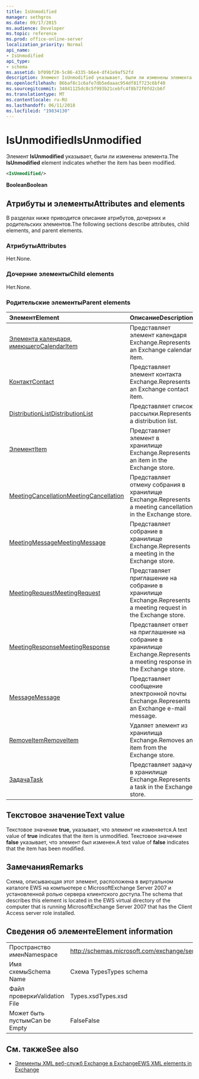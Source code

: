 ```yaml
---
title: IsUnmodified
manager: sethgros
ms.date: 09/17/2015
ms.audience: Developer
ms.topic: reference
ms.prod: office-online-server
localization_priority: Normal
api_name:
- IsUnmodified
api_type:
- schema
ms.assetid: bf09bf20-5c86-4335-b6e4-df41e9af52fd
description: Элемент IsUnmodified указывает, были ли изменены элемента.
ms.openlocfilehash: 86baf8c1c6afe7db5edaaac954df81f723c6bf40
ms.sourcegitcommit: 34041125dc8c5f993b21cebfc4f8b72f0fd2cb6f
ms.translationtype: MT
ms.contentlocale: ru-RU
ms.lasthandoff: 06/11/2018
ms.locfileid: "19834130"
---
```

# <a name="isunmodified"></a><span data-ttu-id="e1d4a-103">IsUnmodified</span><span class="sxs-lookup"><span data-stu-id="e1d4a-103">IsUnmodified</span></span>

<span data-ttu-id="e1d4a-104">Элемент **IsUnmodified** указывает, были ли изменены элемента.</span><span class="sxs-lookup"><span data-stu-id="e1d4a-104">The **IsUnmodified** element indicates whether the item has been modified.</span></span> 
  
```xml
<IsUnmodified/>
```

 <span data-ttu-id="e1d4a-105">**Boolean**</span><span class="sxs-lookup"><span data-stu-id="e1d4a-105">**Boolean**</span></span>
## <a name="attributes-and-elements"></a><span data-ttu-id="e1d4a-106">Атрибуты и элементы</span><span class="sxs-lookup"><span data-stu-id="e1d4a-106">Attributes and elements</span></span>

<span data-ttu-id="e1d4a-107">В разделах ниже приводится описание атрибутов, дочерних и родительских элементов.</span><span class="sxs-lookup"><span data-stu-id="e1d4a-107">The following sections describe attributes, child elements, and parent elements.</span></span>
  
### <a name="attributes"></a><span data-ttu-id="e1d4a-108">Атрибуты</span><span class="sxs-lookup"><span data-stu-id="e1d4a-108">Attributes</span></span>

<span data-ttu-id="e1d4a-109">Нет.</span><span class="sxs-lookup"><span data-stu-id="e1d4a-109">None.</span></span>
  
### <a name="child-elements"></a><span data-ttu-id="e1d4a-110">Дочерние элементы</span><span class="sxs-lookup"><span data-stu-id="e1d4a-110">Child elements</span></span>

<span data-ttu-id="e1d4a-111">Нет.</span><span class="sxs-lookup"><span data-stu-id="e1d4a-111">None.</span></span>
  
### <a name="parent-elements"></a><span data-ttu-id="e1d4a-112">Родительские элементы</span><span class="sxs-lookup"><span data-stu-id="e1d4a-112">Parent elements</span></span>

|<span data-ttu-id="e1d4a-113">**Элемент**</span><span class="sxs-lookup"><span data-stu-id="e1d4a-113">**Element**</span></span>|<span data-ttu-id="e1d4a-114">**Описание**</span><span class="sxs-lookup"><span data-stu-id="e1d4a-114">**Description**</span></span>|
|:-----|:-----|
|[<span data-ttu-id="e1d4a-115">Элемента календаря, имеющего</span><span class="sxs-lookup"><span data-stu-id="e1d4a-115">CalendarItem</span></span>](calendaritem.md) <br/> |<span data-ttu-id="e1d4a-116">Представляет элемент календаря Exchange.</span><span class="sxs-lookup"><span data-stu-id="e1d4a-116">Represents an Exchange calendar item.</span></span>  <br/> |
|[<span data-ttu-id="e1d4a-117">Контакт</span><span class="sxs-lookup"><span data-stu-id="e1d4a-117">Contact</span></span>](contact.md) <br/> |<span data-ttu-id="e1d4a-118">Представляет элемент контакта Exchange.</span><span class="sxs-lookup"><span data-stu-id="e1d4a-118">Represents an Exchange contact item.</span></span>  <br/> |
|[<span data-ttu-id="e1d4a-119">DistributionList</span><span class="sxs-lookup"><span data-stu-id="e1d4a-119">DistributionList</span></span>](distributionlist.md) <br/> |<span data-ttu-id="e1d4a-120">Представляет список рассылки.</span><span class="sxs-lookup"><span data-stu-id="e1d4a-120">Represents a distribution list.</span></span>  <br/> |
|[<span data-ttu-id="e1d4a-121">Элемент</span><span class="sxs-lookup"><span data-stu-id="e1d4a-121">Item</span></span>](item.md) <br/> |<span data-ttu-id="e1d4a-122">Представляет элемент в хранилище Exchange.</span><span class="sxs-lookup"><span data-stu-id="e1d4a-122">Represents an item in the Exchange store.</span></span>  <br/> |
|[<span data-ttu-id="e1d4a-123">MeetingCancellation</span><span class="sxs-lookup"><span data-stu-id="e1d4a-123">MeetingCancellation</span></span>](meetingcancellation.md) <br/> |<span data-ttu-id="e1d4a-124">Представляет отмену собрания в хранилище Exchange.</span><span class="sxs-lookup"><span data-stu-id="e1d4a-124">Represents a meeting cancellation in the Exchange store.</span></span>  <br/> |
|[<span data-ttu-id="e1d4a-125">MeetingMessage</span><span class="sxs-lookup"><span data-stu-id="e1d4a-125">MeetingMessage</span></span>](meetingmessage.md) <br/> |<span data-ttu-id="e1d4a-126">Представляет собрание в хранилище Exchange.</span><span class="sxs-lookup"><span data-stu-id="e1d4a-126">Represents a meeting in the Exchange store.</span></span>  <br/> |
|[<span data-ttu-id="e1d4a-127">MeetingRequest</span><span class="sxs-lookup"><span data-stu-id="e1d4a-127">MeetingRequest</span></span>](meetingrequest.md) <br/> |<span data-ttu-id="e1d4a-128">Представляет приглашение на собрание в хранилище Exchange.</span><span class="sxs-lookup"><span data-stu-id="e1d4a-128">Represents a meeting request in the Exchange store.</span></span>  <br/> |
|[<span data-ttu-id="e1d4a-129">MeetingResponse</span><span class="sxs-lookup"><span data-stu-id="e1d4a-129">MeetingResponse</span></span>](meetingresponse.md) <br/> |<span data-ttu-id="e1d4a-130">Представляет ответ на приглашение на собрание в хранилище Exchange.</span><span class="sxs-lookup"><span data-stu-id="e1d4a-130">Represents a meeting response in the Exchange store.</span></span>  <br/> |
|[<span data-ttu-id="e1d4a-131">Message</span><span class="sxs-lookup"><span data-stu-id="e1d4a-131">Message</span></span>](message-ex15websvcsotherref.md) <br/> |<span data-ttu-id="e1d4a-132">Представляет сообщение электронной почты Exchange.</span><span class="sxs-lookup"><span data-stu-id="e1d4a-132">Represents an Exchange e-mail message.</span></span>  <br/> |
|[<span data-ttu-id="e1d4a-133">RemoveItem</span><span class="sxs-lookup"><span data-stu-id="e1d4a-133">RemoveItem</span></span>](removeitem.md) <br/> |<span data-ttu-id="e1d4a-134">Удаляет элемент из хранилища Exchange.</span><span class="sxs-lookup"><span data-stu-id="e1d4a-134">Removes an item from the Exchange store.</span></span>  <br/> |
|[<span data-ttu-id="e1d4a-135">Задача</span><span class="sxs-lookup"><span data-stu-id="e1d4a-135">Task</span></span>](task.md) <br/> |<span data-ttu-id="e1d4a-136">Представляет задачу в хранилище Exchange.</span><span class="sxs-lookup"><span data-stu-id="e1d4a-136">Represents a task in the Exchange store.</span></span>  <br/> |
   
## <a name="text-value"></a><span data-ttu-id="e1d4a-137">Текстовое значение</span><span class="sxs-lookup"><span data-stu-id="e1d4a-137">Text value</span></span>

<span data-ttu-id="e1d4a-138">Текстовое значение **true,** указывает, что элемент не изменяется.</span><span class="sxs-lookup"><span data-stu-id="e1d4a-138">A text value of **true** indicates that the item is unmodified.</span></span> <span data-ttu-id="e1d4a-139">Текстовое значение **false** указывает, что элемент был изменен.</span><span class="sxs-lookup"><span data-stu-id="e1d4a-139">A text value of **false** indicates that the item has been modified.</span></span> 
  
## <a name="remarks"></a><span data-ttu-id="e1d4a-140">Замечания</span><span class="sxs-lookup"><span data-stu-id="e1d4a-140">Remarks</span></span>

<span data-ttu-id="e1d4a-141">Схема, описывающая этот элемент, расположена в виртуальном каталоге EWS на компьютере с MicrosoftExchange Server 2007 и установленной ролью сервера клиентского доступа.</span><span class="sxs-lookup"><span data-stu-id="e1d4a-141">The schema that describes this element is located in the EWS virtual directory of the computer that is running MicrosoftExchange Server 2007 that has the Client Access server role installed.</span></span>
  
## <a name="element-information"></a><span data-ttu-id="e1d4a-142">Сведения об элементе</span><span class="sxs-lookup"><span data-stu-id="e1d4a-142">Element information</span></span>

|||
|:-----|:-----|
|<span data-ttu-id="e1d4a-143">Пространство имен</span><span class="sxs-lookup"><span data-stu-id="e1d4a-143">Namespace</span></span>  <br/> |http://schemas.microsoft.com/exchange/services/2006/types  <br/> |
|<span data-ttu-id="e1d4a-144">Имя схемы</span><span class="sxs-lookup"><span data-stu-id="e1d4a-144">Schema Name</span></span>  <br/> |<span data-ttu-id="e1d4a-145">Схема Types</span><span class="sxs-lookup"><span data-stu-id="e1d4a-145">Types schema</span></span>  <br/> |
|<span data-ttu-id="e1d4a-146">Файл проверки</span><span class="sxs-lookup"><span data-stu-id="e1d4a-146">Validation File</span></span>  <br/> |<span data-ttu-id="e1d4a-147">Types.xsd</span><span class="sxs-lookup"><span data-stu-id="e1d4a-147">Types.xsd</span></span>  <br/> |
|<span data-ttu-id="e1d4a-148">Может быть пустым</span><span class="sxs-lookup"><span data-stu-id="e1d4a-148">Can be Empty</span></span>  <br/> |<span data-ttu-id="e1d4a-149">False</span><span class="sxs-lookup"><span data-stu-id="e1d4a-149">False</span></span>  <br/> |
   
## <a name="see-also"></a><span data-ttu-id="e1d4a-150">См. также</span><span class="sxs-lookup"><span data-stu-id="e1d4a-150">See also</span></span>



- [<span data-ttu-id="e1d4a-151">Элементы XML веб-служб Exchange в Exchange</span><span class="sxs-lookup"><span data-stu-id="e1d4a-151">EWS XML elements in Exchange</span></span>](ews-xml-elements-in-exchange.md)


